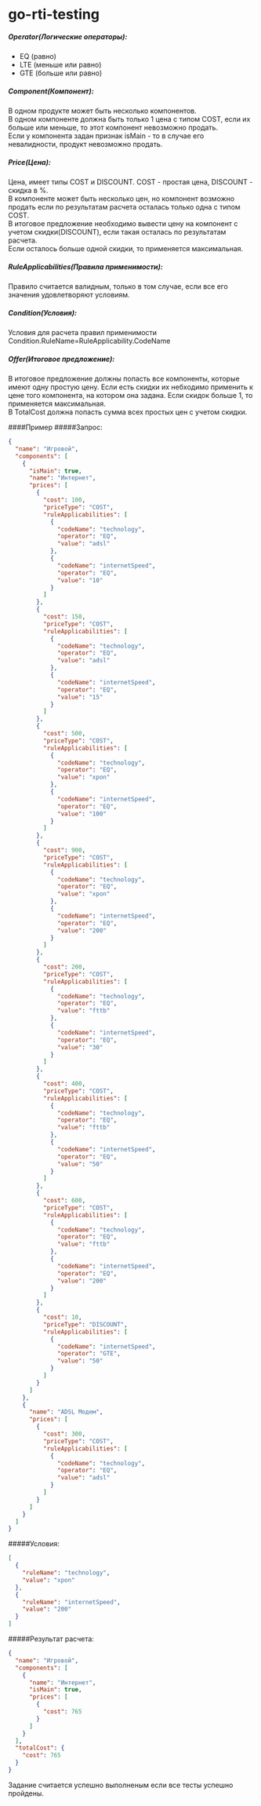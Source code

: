# go-rti-testing

##### Operator(Логические операторы):
* EQ (равно)
* LTE (меньше или равно)
* GTE (больше или равно)

##### Component(Компонент):
В одном продукте может быть несколько компонентов.  
В одном компоненте должна быть только 1 цена с типом COST, если их больше или меньше, то этот компонент невозможно продать.  
Если у компонента задан признак isMain - то в случае его невалидности, продукт невозможно продать.

##### Price(Цена):
Цена, имеет типы COST и DISCOUNT. COST - простая цена, DISCOUNT - скидка в %.  
В компоненте может быть несколько цен, но компонент возможно продать если по результатам расчета осталась только одна 
с типом COST.  
В итоговое предложение необходимо вывести цену на компонент с учетом скидки(DISCOUNT), если такая осталась по результатам расчета.    
Если осталось больше одной скидки, то применяется максимальная.

##### RuleApplicabilities(Правила применимости): 
Правило считается валидным, только в том случае, если все его значения удовлетворяют условиям.

##### Condition(Условия):
Условия для расчета правил применимости Condition.RuleName=RuleApplicability.CodeName

##### Offer(Итоговое предложение): 
В итоговое предложение должны попасть все компоненты, которые имеют одну простую цену.
Если есть скидки их небходимо применить к цене того компонента, на котором она задана. Если скидок больше 1, то применяется максимальная.  
В TotalCost должна попасть сумма всех простых цен с учетом скидки.

####Пример
#####Запрос:
```json
{
  "name": "Игровой",
  "components": [
    {
      "isMain": true,
      "name": "Интернет",
      "prices": [
        {
          "cost": 100,
          "priceType": "COST",
          "ruleApplicabilities": [
            {
              "codeName": "technology",
              "operator": "EQ",
              "value": "adsl"
            },
            {
              "codeName": "internetSpeed",
              "operator": "EQ",
              "value": "10"
            }
          ]
        },
        {
          "cost": 150,
          "priceType": "COST",
          "ruleApplicabilities": [
            {
              "codeName": "technology",
              "operator": "EQ",
              "value": "adsl"
            },
            {
              "codeName": "internetSpeed",
              "operator": "EQ",
              "value": "15"
            }
          ]
        },
        {
          "cost": 500,
          "priceType": "COST",
          "ruleApplicabilities": [
            {
              "codeName": "technology",
              "operator": "EQ",
              "value": "xpon"
            },
            {
              "codeName": "internetSpeed",
              "operator": "EQ",
              "value": "100"
            }
          ]
        },
        {
          "cost": 900,
          "priceType": "COST",
          "ruleApplicabilities": [
            {
              "codeName": "technology",
              "operator": "EQ",
              "value": "xpon"
            },
            {
              "codeName": "internetSpeed",
              "operator": "EQ",
              "value": "200"
            }
          ]
        },
        {
          "cost": 200,
          "priceType": "COST",
          "ruleApplicabilities": [
            {
              "codeName": "technology",
              "operator": "EQ",
              "value": "fttb"
            },
            {
              "codeName": "internetSpeed",
              "operator": "EQ",
              "value": "30"
            }
          ]
        },
        {
          "cost": 400,
          "priceType": "COST",
          "ruleApplicabilities": [
            {
              "codeName": "technology",
              "operator": "EQ",
              "value": "fttb"
            },
            {
              "codeName": "internetSpeed",
              "operator": "EQ",
              "value": "50"
            }
          ]
        },
        {
          "cost": 600,
          "priceType": "COST",
          "ruleApplicabilities": [
            {
              "codeName": "technology",
              "operator": "EQ",
              "value": "fttb"
            },
            {
              "codeName": "internetSpeed",
              "operator": "EQ",
              "value": "200"
            }
          ]
        },
        {
          "cost": 10,
          "priceType": "DISCOUNT",
          "ruleApplicabilities": [
            {
              "codeName": "internetSpeed",
              "operator": "GTE",
              "value": "50"
            }
          ]
        }
      ]
    },
    {
      "name": "ADSL Модем",
      "prices": [
        {
          "cost": 300,
          "priceType": "COST",
          "ruleApplicabilities": [
            {
              "codeName": "technology",
              "operator": "EQ",
              "value": "adsl"
            }
          ]
        }
      ]
    }
  ]
}
```
#####Условия:
```json
[
  {
    "ruleName": "technology",
    "value": "xpon"
  },
  {
    "ruleName": "internetSpeed",
    "value": "200"
  }
]
```
#####Результат расчета:
```json
{
  "name": "Игровой",
  "components": [
    {
      "name": "Интернет",
      "isMain": true,
      "prices": [
        {
          "cost": 765
        }
      ]
    }
  ],
  "totalCost": {
    "cost": 765
  }
}
```

Задание считается успешно выполненым если все тесты успешно пройдены.
